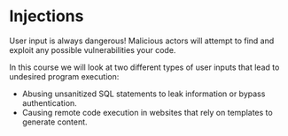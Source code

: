 # Injections

User input is always dangerous! Malicious actors will attempt to find and exploit any possible vulnerabilities your code. 

In this course we will look at two different types of user inputs that lead to undesired program execution:
* Abusing unsanitized SQL statements to leak information or bypass authentication.
* Causing remote code execution in websites that rely on templates to generate content.